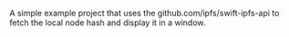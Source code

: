 A simple example project that uses the github.com/ipfs/swift-ipfs-api to fetch the local node hash and display it in a window.
